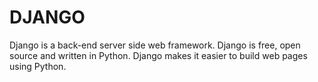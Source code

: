 # DJANGO
Django is a back-end server side web framework.
Django is free, open source and written in Python.
Django makes it easier to build web pages using Python.
